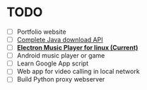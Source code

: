 # TODO
- [ ] Portfolio website
- [ ] [Complete Java download API](https://github.com/prashanth-nani/java-tools)
- [ ] [**Electron Music Player for linux (Current)**](https://github.com/prashanth-nani/armonia)
- [ ] Android music player or game
- [ ] Learn Google App script
- [ ] Web app for video calling in local network
- [ ] Build Python proxy webserver
